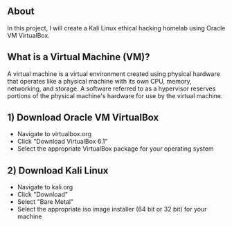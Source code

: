 ## About

In this project, I will create a Kali Linux ethical hacking homelab using Oracle VM VirtualBox.

## What is a Virtual Machine (VM)?

A virtual machine is a virtual environment created using physical hardware that operates like a physical machine with its own CPU, memory, networking, and storage. A software referred to as a hypervisor reserves portions of the physical machine's hardware for use by the virtual machine. 

## 1) Download Oracle VM VirtualBox

- Navigate to virtualbox.org 
- Click "Download VirtualBox 6.1"
- Select the appropriate VirtualBox package for your operating system

## 2) Download Kali Linux

- Navigate to kali.org
- Click "Download"
- Select "Bare Metal" 
- Select the appropriate iso image installer (64 bit or 32 bit) for your machine
